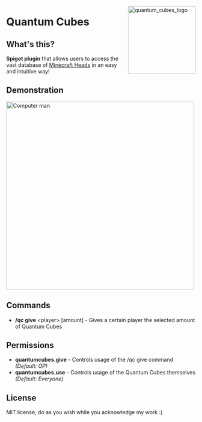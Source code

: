 <img src="https://media.discordapp.net/attachments/794706722588983327/1149100624995172393/0c8b4921ee384ed0a657f00df782c57e.png" alt="quantum_cubes_logo" align="right" width="180"></img>
# Quantum Cubes
## What's this?
**Spigot plugin** that allows users to access the vast database of [Minecraft Heads](https://minecraft-heads.com/) in an easy and intuitive way!
## Demonstration
<img src="https://github.com/Axyss/QuantumCubes/assets/55812692/abb5fe2b-986e-46e0-bb73-58c4e49339a1" alt="Computer man" width="500px" text-align="right">

## Commands
- **/qc give** \<player\> [amount] - Gives a certain player the selected amount of Quantum Cubes
## Permissions
- **quantumcubes.give** - Controls usage of the /qc give command _(Default: OP)_
- **quantumcubes.use** - Controls usage of the Quantum Cubes themselves _(Default: Everyone)_
## License
MIT license, do as you wish while you acknowledge my work :)
